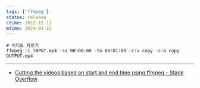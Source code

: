 ```yaml
---
tags: ['ffmpeg']
status: release
ctime: 2022-12-11
mtime: 2024-03-22
---
```


```shell
# 비디오 자르기
ffmpeg -i INPUT.mp4 -ss 00:00:00 -to 00:01:00 -c:v copy -c:a copy OUTPUT.mp4
```

---

- [Cutting the videos based on start and end time using ffmpeg - Stack Overflow](https://stackoverflow.com/questions/18444194/cutting-the-videos-based-on-start-and-end-time-using-ffmpeg)